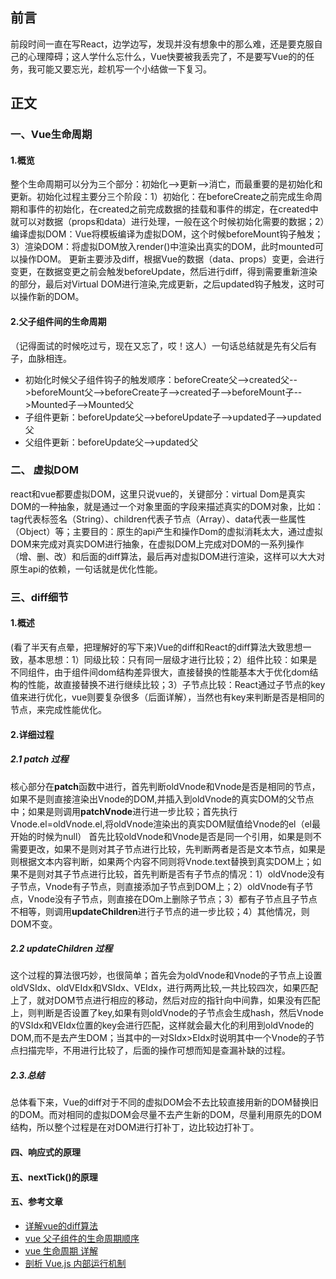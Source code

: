 ## 前言
前段时间一直在写React，边学边写，发现并没有想象中的那么难，还是要克服自己的心理障碍；这人学什么忘什么，Vue快要被我丢完了，不是要写Vue的的任务，我可能又要忘光，趁机写一个小结做一下复习。

## 正文
### 一、Vue生命周期

#### 1.概览
整个生命周期可以分为三个部分：初始化-->更新-->消亡，而最重要的是初始化和更新。初始化过程主要分三个阶段：1）初始化：在beforeCreate之前完成生命周期和事件的初始化，在created之前完成数据的挂载和事件的绑定，在created中就可以对数据（props和data）进行处理，一般在这个时候初始化需要的数据；2）编译虚拟DOM：Vue将模板编译为虚拟DOM，这个时候beforeMount钩子触发；3）渲染DOM：将虚拟DOM放入render()中渲染出真实的DOM，此时mounted可以操作DOM。
更新主要涉及diff，根据Vue的数据（data、props）变更，会进行变更，在数据变更之前会触发beforeUpdate，然后进行diff，得到需要重新渲染的部分，最后对Virtual DOM进行渲染,完成更新，之后updated钩子触发，这时可以操作新的DOM。
#### 2.父子组件间的生命周期
（记得面试的时候吃过亏，现在又忘了，哎！这人）一句话总结就是先有父后有子，血脉相连。
- 初始化时候父子组件钩子的触发顺序：beforeCreate父-->created父-->beforeMount父-->beforeCreate子-->created子-->beforeMount子-->Mounted子-->Mounted父
- 子组件更新：beforeUpdate父-->beforeUpdate子-->updated子-->updated父
- 父组件更新：beforeUpdate父-->updated父



### 二、 虚拟DOM
react和vue都要虚拟DOM，这里只说vue的，关键部分：virtual Dom是真实DOM的一种抽象，就是通过一个对象里面的字段来描述真实的DOM对象，比如：tag代表标签名（String）、children代表子节点（Array）、data代表一些属性（Object）等；主要目的：原生的api产生和操作Dom的虚拟消耗太大，通过虚拟DOM来完成对真实DOM进行抽象，在虚拟DOM上完成对DOM的一系列操作（增、删、改）和后面的diff算法，最后再对虚拟DOM进行渲染，这样可以大大对原生api的依赖，一句话就是优化性能。

### 三、diff细节
#### 1.概述
(看了半天有点晕，把理解好的写下来)Vue的diff和React的diff算法大致思想一致，基本思想：1）同级比较：只有同一层级才进行比较；2）组件比较：如果是不同组件，由于组件间dom结构差异很大，直接替换的性能基本大于优化dom结构的性能，故直接替换不进行继续比较；3）子节点比较：React通过子节点的key值来进行优化，vue则要复杂很多（后面详解），当然也有key来判断是否是相同的节点，来完成性能优化。

#### 2.详细过程
##### 2.1 patch 过程
核心部分在**patch**函数中进行，首先判断oldVnode和Vnode是否是相同的节点，如果不是则直接渲染出Vnode的DOM,并插入到oldVnode的真实DOM的父节点中；如果是则调用**patchVnode**进行进一步比较；首先执行Vnode.el=oldVnode.el,将oldVnode渲染出的真实DOM赋值给Vnode的el（el最开始的时候为null） 首先比较oldVnode和Vnode是否是同一个引用，如果是则不需要更改，如果不是则对其子节点进行比较，先判断两者是否是文本节点，如果是则根据文本内容判断，如果两个内容不同则将Vnode.text替换到真实DOM上；如果不是则对其子节点进行比较，首先判断是否有子节点的情况：1）oldVnode没有子节点，Vnode有子节点，则直接添加子节点到DOM上；2）oldVnode有子节点，Vnode没有子节点，则直接在DOm上删除子节点；3）都有子节点且子节点不相等，则调用**updateChildren**进行子节点的进一步比较；4）其他情况，则DOM不变。
##### 2.2 updateChildren 过程
这个过程的算法很巧妙，也很简单；首先会为oldVnode和Vnode的子节点上设置oldVSIdx、oldVEIdx和VSIdx、VEIdx，进行两两比较,一共比较四次，如果匹配上了，就对DOM节点进行相应的移动，然后对应的指针向中间靠，如果没有匹配上，则判断是否设置了key,如果有则oldVnode的子节点会生成hash，然后Vnode的VSIdx和VEIdx位置的key会进行匹配，这样就会最大化的利用到oldVnode的DOM,而不是去产生DOM；当其中的一对SIdx>EIdx时说明其中一个Vnode的子节点扫描完毕，不用进行比较了，后面的操作可想而知是查漏补缺的过程。

##### 2.3.总结
总体看下来，Vue的diff对于不同的虚拟DOM会不去比较直接用新的DOM替换旧的DOM。而对相同的虚拟DOM会尽量不去产生新的DOM，尽量利用原先的DOM结构，所以整个过程是在对DOM进行打补丁，边比较边打补丁。

#### 四、响应式的原理

#### 五、nextTick()的原理

#### 五、参考文章
- [详解vue的diff算法](https://juejin.im/post/5affd01551882542c83301da)
- [vue 父子组件的生命周期顺序](https://www.cnblogs.com/status404/p/8733629.html)
- [vue 生命周期 详解](https://www.cnblogs.com/happ0/p/8075562.html)
- [剖析 Vue.js 内部运行机制](https://juejin.im/book/5a36661851882538e2259c0f)